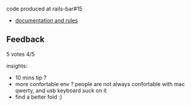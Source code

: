 code produced at rails-bar#15

* [documentation and rules](http://en.wikipedia.org/wiki/Conway's_Game_of_Life)

Feedback
--------
5 votes 4/5

insights:

* 10 mins tip ?
* more confortable env ? people are not always confortable with mac qwerty, and usb keyboard suck on it
* find a better fold :)

